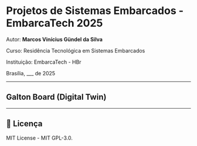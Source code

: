
# Projetos de Sistemas Embarcados - EmbarcaTech 2025

Autor: **Marcos Vinícius Gündel da Silva**

Curso: Residência Tecnológica em Sistemas Embarcados

Instituição: EmbarcaTech - HBr

Brasília, ___ de 2025

---

## Galton Board (Digital Twin)

---

## 📜 Licença
MIT License - MIT GPL-3.0.

